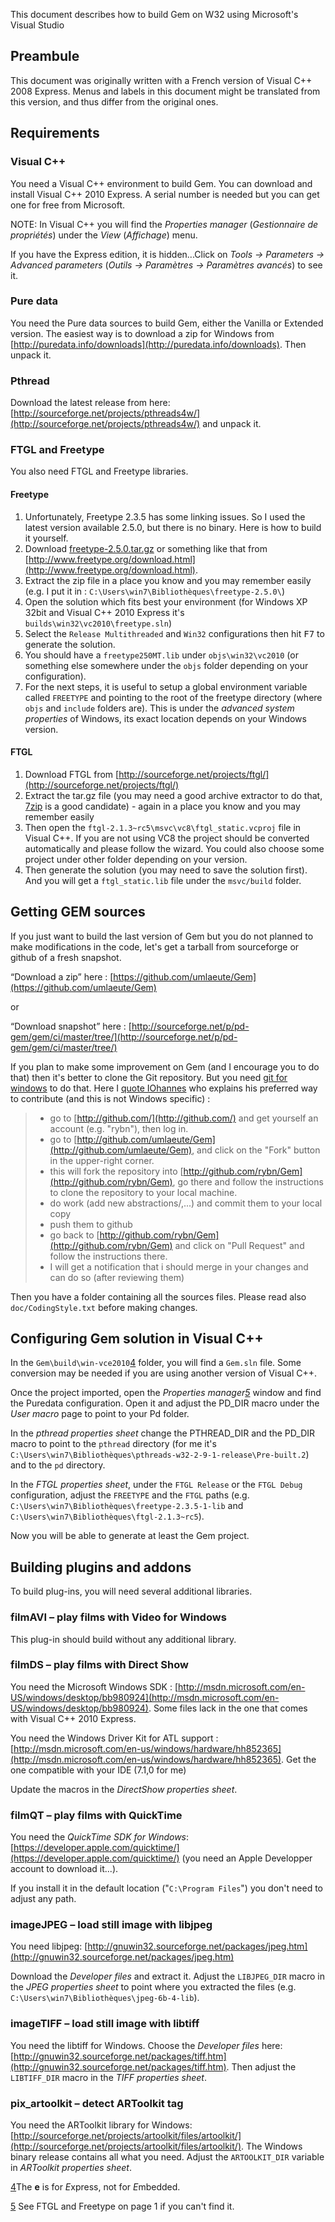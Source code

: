 This document describes how to build Gem on W32 using Microsoft's Visual Studio

## Preambule

This document was originally written with a French version of Visual C++ 2008 Express.
Menus and labels in this document might be translated from this version, and thus differ from the original ones.

## Requirements

### Visual C++

You need a Visual C++ environment to build Gem.
You can download and install Visual C++ 2010 Express.
A serial number is needed but you can get one for free from Microsoft.

NOTE: In Visual C++ you will find the *Properties manager* (*Gestionnaire de propriétés*) under the *View* (*Affichage*) menu.

If you have the Express edition, it is hidden...Click on *Tools -> Parameters -> Advanced parameters* (*Outils -> Paramètres -> Paramètres avancés*) to see it.

### Pure data

You need the Pure data sources to build Gem, either the Vanilla or Extended version.
The easiest way is to download a zip for Windows from [http://puredata.info/downloads](http://puredata.info/downloads).
Then unpack it.

### Pthread

Download the latest release from here:
[http://sourceforge.net/projects/pthreads4w/](http://sourceforge.net/projects/pthreads4w/)
and unpack it.

### FTGL and Freetype
You also need FTGL and Freetype libraries.

#### Freetype 
1. Unfortunately, Freetype 2.3.5 has some linking issues.
 So I used the latest version available 2.5.0, but there is no binary.
 Here is how to build it yourself. 
2. Download [freetype-2.5.0.tar.gz](http://download.savannah.gnu.org/releases/freetype/freetype-2.5.0.tar.gz) or something like that from [http://www.freetype.org/download.html](http://www.freetype.org/download.html).
3. Extract the zip file in a place you know and you may remember easily (e.g. I put it in : `C:\Users\win7\Bibliothèques\freetype-2.5.0\`)
4. Open the solution which fits best your environment (for Windows XP 32bit and Visual C++ 2010 Express it's `builds\win32\vc2010\freetype.sln`) 
5. Select the `Release Multithreaded` and `Win32` configurations then hit <kbd>F7</kbd>	to generate the solution. 
6. You should have a `freetype250MT.lib` under `objs\win32\vc2010` (or something else somewhere under the `objs` folder depending on your configuration). 
7. For the next steps, it is useful to setup a global environment variable called `FREETYPE` and pointing to the root of the freetype directory (where `objs` and `include` folders are). This is under the *advanced system properties* of Windows, its exact location depends on your Windows version. 

#### FTGL
1. Download FTGL from [http://sourceforge.net/projects/ftgl/](http://sourceforge.net/projects/ftgl/) 
2. Extract the tar.gz file (you may need a good archive extractor to do that, [7zip](http://www.7-zip.org/) is a good candidate) - again in a place you know and you may remember easily
3. Then open the `ftgl-2.1.3~rc5\msvc\vc8\ftgl_static.vcproj` file in Visual C++.
If you are not using VC8 the project should be converted automatically and please follow the wizard. You could also choose some project under other folder depending on your version.
4. Then generate the solution (you may need to save the solution first). And you will get a `ftgl_static.lib` file under the `msvc/build` folder. 

## Getting GEM sources

If you just want to build the last version of Gem but you do not planned to make modifications in the code, let's get a tarball from sourceforge or github of a fresh snapshot.

“Download a zip” here : [https://github.com/umlaeute/Gem](https://github.com/umlaeute/Gem)

or

“Download snapshot” here : [http://sourceforge.net/p/pd-gem/gem/ci/master/tree/](http://sourceforge.net/p/pd-gem/gem/ci/master/tree/)

If you plan to make some improvement on Gem (and I encourage you to do that) then it's better to clone the Git repository. But you need [git for windows](http://msysgit.github.io/)
to do that. Here I [quote IOhannes](http://lists.puredata.info/pipermail/gem-dev/2013-09/006564.html)  who explains his preferred way to contribute (and this is not Windows specific) :

> - go to [http://github.com/](http://github.com/) and get yourself an account (e.g. "rybn"),  then log in.  
> - go to [http://github.com/umlaeute/Gem](http://github.com/umlaeute/Gem), and click on the "Fork" button in the upper-right corner.  
> - this will fork the repository into [http://github.com/rybn/Gem](http://github.com/rybn/Gem), go  there and follow the instructions to clone the repository to your local machine.  
> - do work (add new abstractions/,...) and commit them to your local copy  
> - push them to github  
> - go back to [http://github.com/rybn/Gem](http://github.com/rybn/Gem) and click on "Pull Request" and follow the instructions there.  
> - I will get a notification that i should merge in your changes and can do so (after reviewing them) 

Then you have a folder containing all the sources files. Please read also `doc/CodingStyle.txt` before making changes.

## Configuring Gem solution in Visual C++

In the `Gem\build\win-vce2010`[4](#sdfootnote4sym) folder, you will find a `Gem.sln` file.
Some conversion may be needed if you are using another version of Visual C++.

Once the project imported, open the _Properties manager[5](#sdfootnote5sym)_ window and find the Puredata
configuration. Open it and adjust the PD_DIR macro under the _User macro_ page to point to your Pd folder.

In the *pthread properties sheet* change the PTHREAD_DIR and the PD_DIR macro to point to the `pthread` directory (for me it's `C:\Users\win7\Bibliothèques\pthreads-w32-2-9-1-release\Pre-built.2`)
and to the `pd` directory.

In the *FTGL properties sheet*, under the `FTGL Release` or the `FTGL Debug` configuration,
adjust the `FREETYPE` and the `FTGL` paths (e.g. `C:\Users\win7\Bibliothèques\freetype-2.3.5-1-lib` and `C:\Users\win7\Bibliothèques\ftgl-2.1.3~rc5`).

Now you will be able to generate at least the Gem project.

## Building plugins and addons

To build plug-ins, you will need several additional libraries.

### filmAVI – play films with Video for Windows

This plug-in should build without any additional library.

### filmDS – play films with Direct Show

You need the Microsoft Windows SDK : [http://msdn.microsoft.com/en-US/windows/desktop/bb980924](http://msdn.microsoft.com/en-US/windows/desktop/bb980924).
Some files lack in the one that comes with Visual C++ 2010 Express.

You need the Windows Driver Kit for ATL support : [http://msdn.microsoft.com/en-us/windows/hardware/hh852365](http://msdn.microsoft.com/en-us/windows/hardware/hh852365).
Get the one compatible with your IDE (7.1,0 for me)

Update the macros in the *DirectShow properties sheet*.

### filmQT – play films with QuickTime

You need the *QuickTime SDK for Windows*:
[https://developer.apple.com/quicktime/](https://developer.apple.com/quicktime/)
(you need an Apple Developper account to download it...).

If you install it in the default location ("`C:\Program Files`") you don't need to adjust any path.

### imageJPEG – load still image with libjpeg

You need libjpeg:
[http://gnuwin32.sourceforge.net/packages/jpeg.htm](http://gnuwin32.sourceforge.net/packages/jpeg.htm)

Download the _Developer files_ and extract it. Adjust the `LIBJPEG_DIR` macro in the *JPEG
properties sheet* to point where you extracted the files (e.g. `C:\Users\win7\Bibliothèques\jpeg-6b-4-lib`).

### imageTIFF – load still image with libtiff

You need the libtiff for Windows. Choose the _Developer files_
here: [http://gnuwin32.sourceforge.net/packages/tiff.htm](http://gnuwin32.sourceforge.net/packages/tiff.htm).
Then adjust the `LIBTIFF_DIR` macro in the *TIFF properties sheet*.

### pix_artoolkit – detect ARToolkit tag

You need the ARToolkit library for Windows:
[http://sourceforge.net/projects/artoolkit/files/artoolkit/](http://sourceforge.net/projects/artoolkit/files/artoolkit/).
The Windows binary release contains all what you need. Adjust the
`ARTOOLKIT_DIR` variable in *ARToolkit properties sheet*.

[4](#sdfootnote4anc)The
	**e** is for *E*xpress, not for *E*mbedded.

[5](#sdfootnote5anc)
	See FTGL and Freetype on page 1 if you can't find it.

